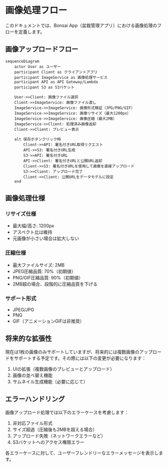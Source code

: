 # 画像処理フロー

このドキュメントでは、Bonsai App（盆栽管理アプリ）における画像処理のフローを定義します。

## 画像アップロードフロー

```mermaid
sequenceDiagram
    actor User as ユーザー
    participant Client as クライアントアプリ
    participant ImageService as 画像処理サービス
    participant API as API Gateway/Lambda
    participant S3 as S3バケット

    User->>Client: 画像ファイル選択
    Client->>ImageService: 画像ファイル渡し
    ImageService->>ImageService: 画像形式検証（JPG/PNG/GIF）
    ImageService->>ImageService: 画像リサイズ（最大1200px）
    ImageService->>ImageService: 画像圧縮（最大2MB）
    ImageService->>Client: 処理済み画像返却
    Client->>Client: プレビュー表示
    
    alt 保存ボタンクリック時
        Client->>API: 署名付きURL取得リクエスト
        API->>S3: 署名付きURL生成
        S3->>API: 署名付きURL
        API->>Client: 署名付きURLと公開URL返却
        Client->>S3: 署名付きURLを使用して画像を直接アップロード
        S3->>Client: アップロード完了
        Client->>Client: 公開URLをデータモデルに設定
    end
```

## 画像処理仕様

### リサイズ仕様
- 最大幅/高さ: 1200px
- アスペクト比は維持
- 元画像が小さい場合は拡大しない

### 圧縮仕様
- 最大ファイルサイズ: 2MB
- JPEG圧縮品質: 70%（初期値）
- PNG/GIF圧縮品質: 90%（初期値）
- 2MB超の場合、段階的に圧縮品質を下げる

### サポート形式
- JPEG/JPG
- PNG
- GIF（アニメーションGIFは非推奨）

## 将来的な拡張性

現在は1枚の画像のみサポートしていますが、将来的には複数画像のアップロードをサポートする予定です。その際には以下の変更が必要になります：

1. UIの拡張（複数画像のプレビューとアップロード）
2. 画像の並べ替え機能
3. サムネイル生成機能（必要に応じて）

## エラーハンドリング

画像アップロード処理では以下のエラーケースを考慮します：

1. 非対応ファイル形式
2. サイズ超過（圧縮後も2MBを超える場合）
3. アップロード失敗（ネットワークエラーなど）
4. S3バケットへのアクセス権限エラー

各エラーケースに対して、ユーザーフレンドリーなエラーメッセージを表示します。
